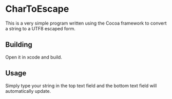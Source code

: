 # CharToEscape
This is a very simple program written using the Cocoa framework to convert a
string to a UTF8 escaped form.

## Building
Open it in xcode and build.

## Usage
Simply type your string in the top text field and the bottom text field will
automatically update.
